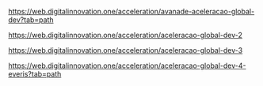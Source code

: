 https://web.digitalinnovation.one/acceleration/avanade-aceleracao-global-dev?tab=path

https://web.digitalinnovation.one/acceleration/aceleracao-global-dev-2

https://web.digitalinnovation.one/acceleration/aceleracao-global-dev-3

https://web.digitalinnovation.one/acceleration/aceleracao-global-dev-4-everis?tab=path


